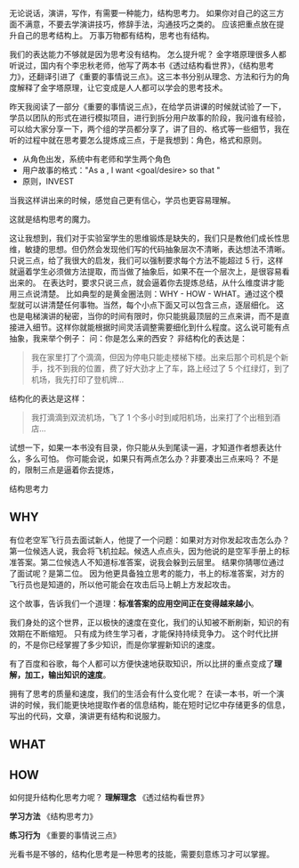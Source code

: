 无论说话，演讲，写作，有需要一种能力，结构思考力。
如果你对自己的这三方面不满意，不要去学演讲技巧，修辞手法，沟通技巧之类的。
应该把重点放在提升自己的思考结构上。
万事万物都有结构，思考也有结构。

我们的表达能力不够就是因为思考没有结构。
怎么提升呢？
金字塔原理很多人都听说过，国内有个李忠秋老师，他写了两本书《透过结构看世界》，《结构思考力》，还翻译引进了《重要的事情说三点》。这三本书分别从理念、方法和行为的角度解释了金字塔原理，让它变成是人人都可以学会的思考技术。

昨天我阅读了一部分《重要的事情说三点》，在给学员讲课的时候就试验了一下，学员以团队的形式在进行模拟项目，进行到拆分用户故事的阶段，我问谁有经验，可以给大家分享一下，两个组的学员都分享了，讲了目的、格式等一些细节，我在听的过程中就在思考要怎么提炼成三点，于是我想到：角色，格式和原则。
* 从角色出发，系统中有老师和学生两个角色
* 用户故事的格式："As a <role>, I want <goal/desire> so that <benefit>"
* 原则，INVEST

当我这样讲出来的时候，感觉自己更有信心，学员也更容易理解。

这就是结构思考的魔力。

这让我想到，我们对于实验室学生的思维锻炼是缺失的，我们只是教他们成长性思维，敏捷的思想。但仍然会发现他们写的代码抽象层次不清晰，表达想法不清晰。
只说三点，给了我很大的启发，我们可以强制要求每个方法不能超过 5 行，这样就逼着学生必须做方法提取，而当做了抽象后，如果不在一个层次上，是很容易看出来的。
在表达时，要求只说三点，就会逼着你去提炼总结，从什么维度讲才能用三点说清楚。
比如典型的是黄金圈法则：WHY - HOW - WHAT。通过这个模型就可以讲清楚任何事物。当然，每个小点下面又可以包含三点，逐层细化。
这也是电梯演讲的秘密，当你的时间有限时，你只能挑最顶层的三点来讲，而不是直接进入细节。这样你就能根据时间灵活调整需要细化到什么程度。这么说可能有点抽象，我来举个例子：
问：你是怎么来的西安？
非结构化的表达是：
>我在家里打了个滴滴，但因为停电只能走楼梯下楼。出来后那个司机是个新手，找不到我的位置，费了好大劲才上了车，路上经过了 5 个红绿灯，到了机场，我先打印了登机牌...

结构化的表达是这样：
>我打滴滴到双流机场，飞了 1 个多小时到咸阳机场，出来打了个出租到酒店...

试想一下，如果一本书没有目录，你只能从头到尾读一遍，才知道作者想表达什么，多么可怕。
你可能会说，如果只有两点怎么办？非要凑出三点来吗？
不是的，限制三点是逼着你去提炼，

结构思考力
## WHY
有位老空军飞行员去面试新人，他提了一个问题：如果对方对你发起攻击怎么办？
第一位候选人说，我会将飞机拉起。候选人点点头，因为他说的是空军手册上的标准答案。第二位候选人不知道标准答案，说我会躲到云层里。
结果你猜哪位通过了面试呢？是第二位。
因为他更具备独立思考的能力，书上的标准答案，对方的飞行员也是知道的，所以他可能会在攻击后马上朝上方发起攻击。

这个故事，告诉我们一个道理：**标准答案的应用空间正在变得越来越小**。

我们身处的这个世界，正以极快的速度在变化，我们的认知被不断刷新，知识的有效期在不断缩短。
只有成为终生学习者，才能保持持续竞争力。
这个时代比拼的，不是你已经掌握了多少知识，而是你掌握新知识的速度。

有了百度和谷歌，每个人都可以方便快速地获取知识，所以比拼的重点变成了**理解，加工，输出知识的速度**。

拥有了思考的质量和速度，我们的生活会有什么变化呢？
在读一本书，听一个演讲的时候，我们能更快地提取作者的信息结构，能在短时记忆中存储更多的信息，写出的代码，文章，演讲更有结构和说服力。

## WHAT

## HOW
如何提升结构化思考力呢？
**理解理念**
《透过结构看世界》

**学习方法**
《结构思考力》

**练习行为**
《重要的事情说三点》

光看书是不够的，结构化思考是一种思考的技能，需要刻意练习才可以掌握。